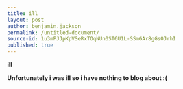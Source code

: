 ```yaml
---
title: ill
layout: post
author: benjamin.jackson
permalink: /untitled-document/
source-id: 1u3mPJJpKpVSeRxTOqNUn0ST6U1L-SSm6Ar8gGs0JrhI
published: true
---
```

**ill**

**Unfortunately i was ill so i have nothing to blog about :(**

